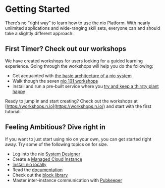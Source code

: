 # Getting Started

There’s no “right way” to learn how to use the nio Platform. With nearly unlimited applications and wide-ranging skill sets, everyone can and should take a slightly different approach.  

## First Timer? Check out our workshops

We have created workshops for users looking for a guided learning experience. Going through the workshops will help you do the following:  
* Get acquainted with [the basic architecture of a nio system](https://workshops.n.io/)
* Walk though the seven [nio 101 workshops](https://workshops.n.io/nio-101/)
* Install and run a pre-built service where you [try and keep a thirsty plant happy](http://workshops.n.io/distributed-demonstration/virtual.html)

Ready to jump in and start creating? Check out the workshops at [https://workshops.n.io](https://workshops.n.io/) and start with the first tutorial.

## Feeling Ambitious? Dive right in

If you want to just start using nio on your own, you can get started right away. Try some of the following topics on for size.

* Log into the nio [System Designer](https://designer.n.io)
* Create a [Managed Cloud Instance](/running-nio/in-the-cloud.md)
* [Install nio locally](/installation)
* Read the [documentation](https://docs.n.io)
* Check out the [block library](https://blocks.n.io)
* Master inter-instance communication with [Pubkeeper](https://docs.pubkeeper.com)

